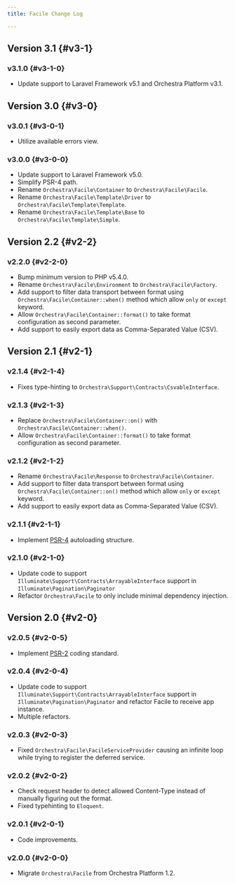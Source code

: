 ```yaml
---
title: Facile Change Log

---
```


## Version 3.1 {#v3-1}

### v3.1.0 {#v3-1-0}

* Update support to Laravel Framework v5.1 and Orchestra Platform v3.1.

## Version 3.0 {#v3-0}

### v3.0.1 {#v3-0-1}

* Utilize available errors view.

### v3.0.0 {#v3-0-0}

* Update support to Laravel Framework v5.0.
* Simplify PSR-4 path.
* Rename `Orchestra\Facile\Container` to `Orchestra\Facile\Facile`.
* Rename `Orchestra\Facile\Template\Driver` to `Orchestra\Facile\Template\Template`.
* Rename `Orchestra\Facile\Template\Base` to `Orchestra\Facile\Template\Simple`.

## Version 2.2 {#v2-2}

### v2.2.0 {#v2-2-0}

* Bump minimum version to PHP v5.4.0.
* Rename `Orchestra\Facile\Environment` to `Orchestra\Facile\Factory`.
* Add support to filter data transport between format using `Orchestra\Facile\Container::when()` method which allow `only` or `except` keyword.
* Allow `Orchestra\Facile\Container::format()` to take format configuration as second parameter.
* Add support to easily export data as Comma-Separated Value (CSV).

## Version 2.1 {#v2-1}

### v2.1.4 {#v2-1-4}

* Fixes type-hinting to `Orchestra\Support\Contracts\CsvableInterface`.

### v2.1.3 {#v2-1-3}

* Replace `Orchestra\Facile\Container::on()` with `Orchestra\Facile\Container::when()`.
* Allow `Orchestra\Facile\Container::format()` to take format configuration as second parameter.

### v2.1.2 {#v2-1-2}

* Rename `Orchestra\Facile\Response` to `Orchestra\Facile\Container`.
* Add support to filter data transport between format using `Orchestra\Facile\Container::on()` method which allow `only` or `except` keyword.
* Add support to easily export data as Comma-Separated Value (CSV).

### v2.1.1 {#v2-1-1}

* Implement [PSR-4](https://github.com/php-fig/fig-standards/blob/master/proposed/psr-4-autoloader/psr-4-autoloader.md) autoloading structure.

### v2.1.0 {#v2-1-0}

* Update code to support `Illuminate\Support\Contracts\ArrayableInterface` support in `Illuminate\Pagination\Paginator`
* Refactor `Orchestra\Facile` to only include minimal dependency injection.

## Version 2.0 {#v2-0}

### v2.0.5 {#v2-0-5}

* Implement [PSR-2](https://github.com/php-fig/fig-standards/blob/master/accepted/PSR-2-coding-style-guide.md) coding standard.

### v2.0.4 {#v2-0-4}

* Update code to support `Illuminate\Support\Contracts\ArrayableInterface` support in `Illuminate\Pagination\Paginator` and refactor Facile to receive app instance.
* Multiple refactors.

### v2.0.3 {#v2-0-3}

* Fixed `Orchestra\Facile\FacileServiceProvider` causing an infinite loop while trying to register the deferred service.

### v2.0.2 {#v2-0-2}

* Check request header to detect allowed Content-Type instead of manually figuring out the format.
* Fixed typehinting to `Eloquent`.

### v2.0.1 {#v2-0-1}

* Code improvements.

### v2.0.0 {#v2-0-0}

* Migrate `Orchestra\Facile` from Orchestra Platform 1.2.
